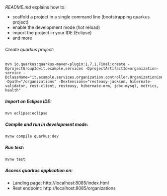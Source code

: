 _README.md_ explains how to:

 - scaffold a project in a single command line  (bootstrapping quarkus project)
 - enable the development mode (hot reload)
 - import the project in your IDE (Eclipse)
 - and more

###### Create quarkus project:

```
mvn io.quarkus:quarkus-maven-plugin:1.7.1.Final:create -DprojectGroupId=it.example.services -DprojectArtifactId=organization-service -DclassName="it.example.services.organization.controller.OrganizationController" -Dpath="/organizations" -Dextensions="resteasy-jackson, hibernate-validator, rest-client, resteasy, hibernate-orm, jdbc-mysql, metrics, health"
```

##### Import on Eclipse IDE:

`mvn eclipse:eclipse`

##### Compile and run in development mode:

`mvnw compile quarkus:dev`

##### Run test:

`mvnw test`

##### Access quarkus application on:

- Landing page:  http://localhost:8085/index.html
- Rest endpoint:  http://localhost:8085/organizations
